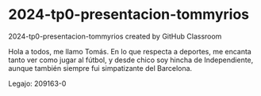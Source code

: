 # 2024-tp0-presentacion-tommyrios
2024-tp0-presentacion-tommyrios created by GitHub Classroom

Hola a todos, me llamo Tomás. En lo que respecta a deportes, me encanta tanto ver como jugar al fútbol, y desde chico soy hincha de Independiente, aunque también siempre fui simpatizante del Barcelona.

Legajo: 209163-0

